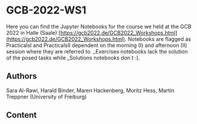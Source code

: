 # GCB-2022-WS1

Here you can find the Jupyter Notebooks for the course we held at the GCB 2022 in Halle (Saale) [https://gcb2022.de/GCB2022_Workshops.html](https://gcb2022.de/GCB2022_Workshops.html). 
Notebooks are flagged as PracticalsI and PracticalsII dependent on the morning (I) and afternoon (II) session where they are referred to.
_Exercises notebooks lack the solution of the posed tasks while _Solutions notebooks don´t :).


## Authors
Sara Al-Rawi, Harald Binder, Maren Hackenberg, Moritz Hess, Martin Treppner (University of Freiburg)

## Content
